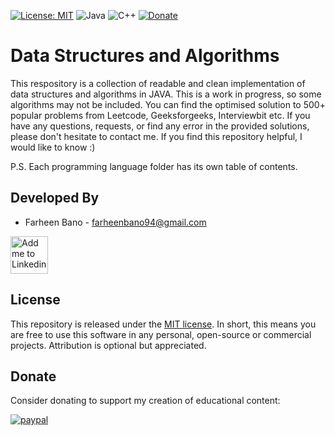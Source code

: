 [![License: MIT](https://img.shields.io/badge/License-MIT-yellow.svg)](https://opensource.org/licenses/MIT)
![Java](https://img.shields.io/badge/Java-8-orange.svg)
![C++](https://img.shields.io/badge/C++-20-orange.svg)
[![Donate](https://img.shields.io/badge/Donate-PayPal-green.svg)](https://www.paypal.com/paypalme/farheenbano94)

# Data Structures and Algorithms
This respository is a collection of readable and clean implementation of data structures and algorithms in JAVA. This is a work in progress, so some algorithms may not be included. You can find the optimised solution to 500+ popular problems from Leetcode, Geeksforgeeks, Interviewbit etc. 
If you have any questions, requests, or find any error in the provided solutions, please don't hesitate to contact me. If you find this repository helpful, I would like to know :) 

P.S. Each programming language folder has its own table of contents.

## Developed By

* Farheen Bano - <farheenbano94@gmail.com>

<a href="https://www.linkedin.com/in/farheen-bano/">
  <img alt="Add me to Linkedin" src="https://image.freepik.com/iconos-gratis/boton-del-logotipo-linkedin_318-84979.png" height="60" width="60"/>
</a>


## License

This repository is released under the [MIT license](https://opensource.org/licenses/MIT). In short, this means you are free to use this software in any personal, open-source or commercial projects. Attribution is optional but appreciated.


## Donate

Consider donating to support my creation of educational content:

[![paypal](https://www.paypalobjects.com/en_US/i/btn/btn_donateCC_LG.gif)](https://www.paypal.com/paypalme/farheenbano94)
